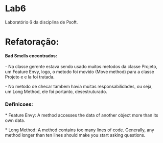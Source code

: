 # Lab6

Laboratório 6 da disciplina de Psoft. 
<h1>Refatoração:  </h1>
  <h4>Bad Smells encontrados: </h4>
    <p> - Na classe gerente estava sendo usado muitos metodos da classe Projeto, um Feature Envy, logo, o metodo foi movido (Move method) para a classe Projeto e e la foi tratada. </p>
    <p> - No metodo de checar tambem havia muitas responsabilidades, ou seja, um Long Method, ele foi portanto, desestruturado. </p>
    <h3> Definicoes: </h3>
      <p>* Feature Envy: A method accesses the data of another object more than its own data. </p>
      <p>* Long Method: A method contains too many lines of code. Generally, any method longer than ten lines should make you start asking questions.</p>
